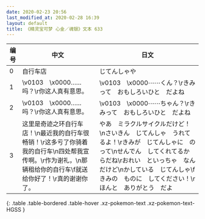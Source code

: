 ```yaml
---
date: 2020-02-23 20:56
last_modified_at: 2020-02-28 16:39
layout: default
title: 《精灵宝可梦 心金／魂银》文本 633
---
```

| 编号 | 中文 | 日文 |
| ---- | ---- | ---- |
| 0 | 自行车店 | じてんしゃや |
| 1 | \v0103　\x0000……吗？\r你这人真有意思。 | \v0103　\x0000⋯⋯くん？\rきみって　おもしろいひと　だよね |
| 2 | \v0103　\x0000……吗？\r你这人真有意思。 | \v0103　\x0000⋯⋯ちゃん？\rきみって　おもしろいひと　だよね |
| 3 | 这里是奇迹之环自行车店！\n最近我的自行车很畅销！\r这多亏了你骑着我的自行车\n四处帮我宣传啊。\r作为谢礼，\n那辆租给你的自行车\f就送给你好了！\r真的谢谢你了。 | やあ　ミラクルサイクルだけど！\nさいきん　じてんしゃ　うれてるよ！\rきみが　じてんしゃに　のって\nせんでん　してくれてるからだね\rおれい　といっちゃ　なんだけど\nかしている　じてんしゃ\fきみの　ものに　してください！\rほんと　ありがとう　だよ |
{: .table .table-bordered .table-hover .xz-pokemon-text .xz-pokemon-text-HGSS }